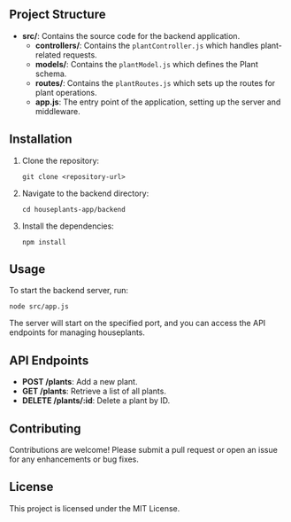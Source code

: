 ## Project Structure

- **src/**: Contains the source code for the backend application.
  - **controllers/**: Contains the `plantController.js` which handles plant-related requests.
  - **models/**: Contains the `plantModel.js` which defines the Plant schema.
  - **routes/**: Contains the `plantRoutes.js` which sets up the routes for plant operations.
  - **app.js**: The entry point of the application, setting up the server and middleware.

## Installation

1. Clone the repository:
   ```
   git clone <repository-url>
   ```
2. Navigate to the backend directory:
   ```
   cd houseplants-app/backend
   ```
3. Install the dependencies:
   ```
   npm install
   ```

## Usage

To start the backend server, run:
```
node src/app.js
```

The server will start on the specified port, and you can access the API endpoints for managing houseplants.

## API Endpoints

- **POST /plants**: Add a new plant.
- **GET /plants**: Retrieve a list of all plants.
- **DELETE /plants/:id**: Delete a plant by ID.

## Contributing

Contributions are welcome! Please submit a pull request or open an issue for any enhancements or bug fixes.

## License

This project is licensed under the MIT License.